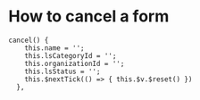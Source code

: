 # How to cancel a form
````
cancel() {
    this.name = '';
    this.lsCategoryId = '';
    this.organizationId = '';
    this.lsStatus = '';
    this.$nextTick(() => { this.$v.$reset() })
  },  
````

